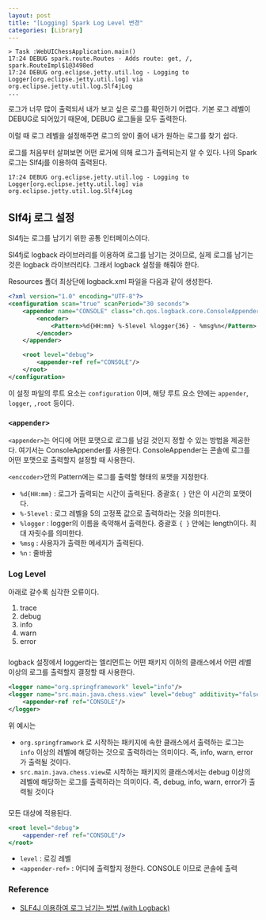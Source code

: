 ```yaml
---
layout: post
title: "[Logging] Spark Log Level 변경"
categories: [Library]
---
```


```
> Task :WebUIChessApplication.main()
17:24 DEBUG spark.route.Routes - Adds route: get, /, spark.RouteImpl$1@3498ed
17:24 DEBUG org.eclipse.jetty.util.log - Logging to Logger[org.eclipse.jetty.util.log] via org.eclipse.jetty.util.log.Slf4jLog
...
```

로그가 너무 많이 출력되서 내가 보고 싶은 로그를 확인하기 어렵다.
기본 로그 레벨이 DEBUG로 되어있기 때문에, DEBUG 로그들을 모두 출력한다.

이럴 때 로그 레벨을 설정해주면 로그의 양이 줄어 내가 원하는 로그를 찾기 쉽다.

로그를 처음부터 살펴보면 어떤 로거에 의해 로그가 출력되는지 알 수 있다. 나의 Spark 로그는 Slf4j를 이용하여 출력된다.

```
17:24 DEBUG org.eclipse.jetty.util.log - Logging to Logger[org.eclipse.jetty.util.log] via org.eclipse.jetty.util.log.Slf4jLog
```

## Slf4j 로그 설정

Sl4fj는 로그를 남기기 위한 공통 인터페이스이다.

Sl4fj로 logback 라이브러리를 이용하여 로그를 남기는 것이므로, 실제 로그를 남기는 것은 logback 라이브러리다. 그래서 logback 설정을 해줘야 한다.

Resources 폴더 최상단에 logback.xml 파일을 다음과 같이 생성한다.

```xml
<?xml version="1.0" encoding="UTF-8"?>
<configuration scan="true" scanPeriod="30 seconds">
    <appender name="CONSOLE" class="ch.qos.logback.core.ConsoleAppender">
        <encoder>
            <Pattern>%d{HH:mm} %-5level %logger{36} - %msg%n</Pattern>
        </encoder>
    </appender>

    <root level="debug">
        <appender-ref ref="CONSOLE"/>
    </root>
</configuration>
```

이 설정 파일의 루트 요소는 `configuration` 이며, 해당 루트 요소 안에는 `appender`, `logger`, `,root` 등이다.

### `<appender>`
`<appender>`는 어디에 어떤 포맷으로 로그를 남길 것인지 정할 수 있는 방법을 제공한다. 여기서는 ConsoleAppender를 사용한다. ConsoleAppender는 콘솔에 로그를 어떤 포맷으로 출력할지 설정할 때 사용한다.

`<enccoder>`안의 Pattern에는 로그를 출력할 형태의 포맷을 지정한다.

- `%d{HH:mm}` : 로그가 출력되는 시간이 출력된다. 중괄호`{ }` 안은 이 시간의 포맷이다.
- `%-5level` :  로그 레벨을 5의 고정폭 값으로 출력하라는 것을 의미한다.
- `%logger` : logger의 이름을 축약해서 출력한다. 중괄호 `{ }` 안에는 length이다. 최대 자릿수를 의미한다.
- `%msg` : 사용자가 출력한 메세지가 출력된다.
- `%n` : 줄바꿈

### Log Level

아래로 갈수록 심각한 오류이다.

1. trace
2. debug
3. info
4. warn
5. error

### <logger>

logback 설정에서 logger라는 엘리먼트는 어떤 패키지 이하의 클래스에서 어떤 레벨 이상의 로그를 출력할지 결정할 때 사용한다.

```xml
<logger name="org.springframework" level="info"/>
<logger name="src.main.java.chess.view" level="debug" additivity="false">
    <appender-ref ref="CONSOLE"/>
</logger>
```

위 예시는

- `org.springframwork` 로 시작하는 패키지에 속한 클래스에서 출력하는 로그는 `info` 이상의 레벨에 해당하는 것으로 출력하라는 의미이다. 즉, info, warn, error 가 출력될 것이다.
- `src.main.java.chess.view`로 시작하는 패키지의 클래스에서는 debug 이상의 레벨에 해당하는 로그를 출력하라는 의미이다. 즉, debug, info, warn, error가 출력될 것이다

### <root>

모든 대상에 적용된다.

```jsx
<root level="debug">
    <appender-ref ref="CONSOLE"/>
</root>
```

- `level` : 로깅 레벨
- `<appender-ref>` :   어디에 출력할지 정한다. CONSOLE 이므로 콘솔에 출력

### Reference
- [SLF4J 이용하여 로그 남기는 방법 (with Logback)](https://enai.tistory.com/36)
